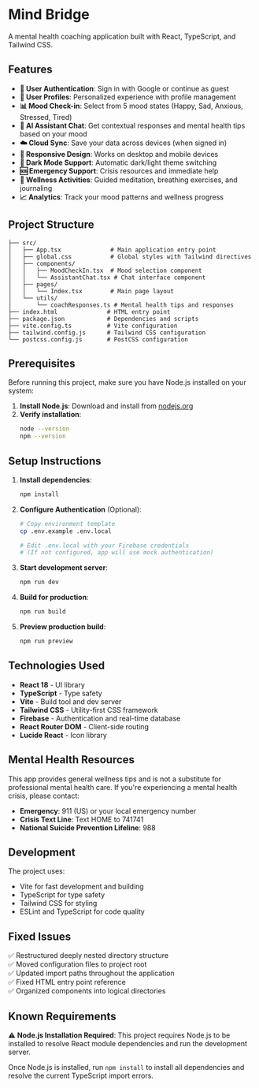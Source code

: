 # Mind Bridge

A mental health coaching application built with React, TypeScript, and Tailwind CSS.

## Features

- **🔐 User Authentication**: Sign in with Google or continue as guest
- **👤 User Profiles**: Personalized experience with profile management
- **📊 Mood Check-in**: Select from 5 mood states (Happy, Sad, Anxious, Stressed, Tired)
- **🤖 AI Assistant Chat**: Get contextual responses and mental health tips based on your mood
- **☁️ Cloud Sync**: Save your data across devices (when signed in)
- **📱 Responsive Design**: Works on desktop and mobile devices
- **🌙 Dark Mode Support**: Automatic dark/light theme switching
- **🆘 Emergency Support**: Crisis resources and immediate help
- **🧘 Wellness Activities**: Guided meditation, breathing exercises, and journaling
- **📈 Analytics**: Track your mood patterns and wellness progress

## Project Structure

```
├── src/
│   ├── App.tsx              # Main application entry point
│   ├── global.css           # Global styles with Tailwind directives
│   ├── components/
│   │   ├── MoodCheckIn.tsx  # Mood selection component
│   │   └── AssistantChat.tsx # Chat interface component
│   ├── pages/
│   │   └── Index.tsx        # Main page layout
│   └── utils/
│       └── coachResponses.ts # Mental health tips and responses
├── index.html              # HTML entry point
├── package.json            # Dependencies and scripts
├── vite.config.ts          # Vite configuration
├── tailwind.config.js      # Tailwind CSS configuration
└── postcss.config.js       # PostCSS configuration
```

## Prerequisites

Before running this project, make sure you have Node.js installed on your system:

1. **Install Node.js**: Download and install from [nodejs.org](https://nodejs.org/)
2. **Verify installation**: 
   ```bash
   node --version
   npm --version
   ```

## Setup Instructions

1. **Install dependencies**:
   ```bash
   npm install
   ```
2. **Configure Authentication** (Optional):
   ```bash
   # Copy environment template
   cp .env.example .env.local
   
   # Edit .env.local with your Firebase credentials
   # (If not configured, app will use mock authentication)
   ```

3. **Start development server**:
   ```bash
   npm run dev
   ```

4. **Build for production**:
   ```bash
   npm run build
   ```

5. **Preview production build**:
   ```bash
   npm run preview
   ```

## Technologies Used

- **React 18** - UI library
- **TypeScript** - Type safety
- **Vite** - Build tool and dev server
- **Tailwind CSS** - Utility-first CSS framework
- **Firebase** - Authentication and real-time database
- **React Router DOM** - Client-side routing
- **Lucide React** - Icon library

## Mental Health Resources

This app provides general wellness tips and is not a substitute for professional mental health care. If you're experiencing a mental health crisis, please contact:

- **Emergency**: 911 (US) or your local emergency number
- **Crisis Text Line**: Text HOME to 741741
- **National Suicide Prevention Lifeline**: 988

## Development

The project uses:
- Vite for fast development and building
- TypeScript for type safety
- Tailwind CSS for styling
- ESLint and TypeScript for code quality

## Fixed Issues

✅ Restructured deeply nested directory structure  
✅ Moved configuration files to project root  
✅ Updated import paths throughout the application  
✅ Fixed HTML entry point reference  
✅ Organized components into logical directories

## Known Requirements

⚠️ **Node.js Installation Required**: This project requires Node.js to be installed to resolve React module dependencies and run the development server.

Once Node.js is installed, run `npm install` to install all dependencies and resolve the current TypeScript import errors.